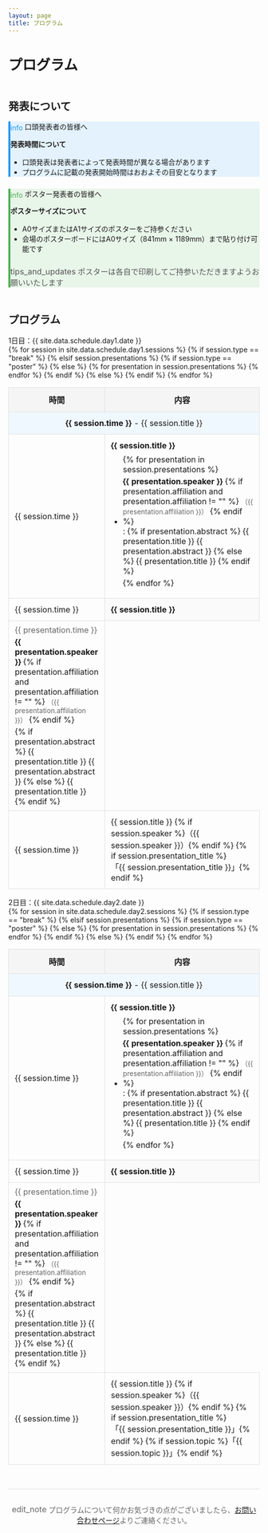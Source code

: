 ```yaml
---
layout: page
title: プログラム
---
```


<h1 class="section-title">プログラム</h1>

<!-- <div class="card" style="text-align: center; background-color: #fff3e0; border-left: 4px solid #ff6f00;">
    <div class="card-content">
        <p><strong>プログラムの詳細は現在準備中です</strong></p>
    </div>
</div> -->

<!-- <h2 style="margin-top: 3rem;">タイムスケジュール</h2> -->

<!-- <div class="card">
    <div class="card-title">
        <span class="material-icons" style="color: #1976d2; vertical-align: middle;">schedule</span>
        開催時間について
    </div>
    <div class="card-content">
        <table style="width: 100%; border-collapse: collapse;">
            <tr style="background-color: #f5f5f5;">
                <th style="padding: 0.75rem; border: 1px solid #e0e0e0; width: 150px;">時間</th>
                <th style="padding: 0.75rem; border: 1px solid #e0e0e0;">内容</th>
            </tr>
            <tr>
                <td style="padding: 0.75rem; border: 1px solid #e0e0e0;">9:30～</td>
                <td style="padding: 0.75rem; border: 1px solid #e0e0e0;">受付開始</td>
            </tr>
            <tr>
                <td style="padding: 0.75rem; border: 1px solid #e0e0e0;">10:00</td>
                <td style="padding: 0.75rem; border: 1px solid #e0e0e0;">開会</td>
            </tr>
            <tr>
                <td style="padding: 0.75rem; border: 1px solid #e0e0e0; text-align: center;" colspan="2">
                    <em style="color: #666;">詳細なプログラムは後日公開予定</em>
                </td>
            </tr>
        </table>
    </div>
</div> -->

<h2 style="margin-top: 3rem;">発表について</h2>

<div class="card" style="background-color: #e3f2fd; border-left: 4px solid #2196f3;">
    <div class="card-title">
        <span class="material-icons" style="color: #2196f3; vertical-align: middle;">info</span>
        口頭発表者の皆様へ
    </div>
    <div class="card-content">
        <p><strong>発表時間について</strong></p>
        <ul style="margin-top: 1rem; margin-bottom: 1.5rem;">
            <li>口頭発表は発表者によって発表時間が異なる場合があります</li>
            <li>プログラムに記載の発表開始時間はおおよその目安となります</li>
        </ul>
        <!-- <p style="color: #555; font-size: 0.95rem;">
            <span class="material-icons" style="font-size: 1rem; vertical-align: text-bottom;">tips_and_updates</span>
            詳細な発表時間については事前にご確認いただきますようお願いいたします
        </p> -->
    </div>
</div>

<div class="card" style="background-color: #e8f5e9; border-left: 4px solid #4caf50; margin-top: 1rem;">
    <div class="card-title">
        <span class="material-icons" style="color: #4caf50; vertical-align: middle;">info</span>
        ポスター発表者の皆様へ
    </div>
    <div class="card-content">
        <p><strong>ポスターサイズについて</strong></p>
        <ul style="margin-top: 1rem; margin-bottom: 1.5rem;">
            <li>A0サイズまたはA1サイズのポスターをご持参ください</li>
            <li>会場のポスターボードにはA0サイズ（841mm × 1189mm）まで貼り付け可能です</li>
        </ul>
        <p style="color: #555; font-size: 0.95rem;">
            <span class="material-icons" style="font-size: 1rem; vertical-align: text-bottom;">tips_and_updates</span>
            ポスターは各自で印刷してご持参いただきますようお願いいたします
        </p>
    </div>
</div>

<h2 style="margin-top: 3rem;">プログラム</h2>

<div class="card">
    <div class="card-title">1日目：{{ site.data.schedule.day1.date }}</div>
    <div class="card-content">
        <table style="width: 100%; border-collapse: collapse;">
            <tr style="background-color: #f5f5f5;">
                <th style="padding: 0.75rem; border: 1px solid #e0e0e0; width: 150px;">時間</th>
                <th style="padding: 0.75rem; border: 1px solid #e0e0e0;">内容</th>
            </tr>
            {% for session in site.data.schedule.day1.sessions %}
            {% if session.type == "break" %}
            <tr style="background-color: #f0f8ff;">
                <td style="padding: 0.75rem; border: 1px solid #e0e0e0; text-align: center;" colspan="2">
                    <strong>{{ session.time }}</strong> - {{ session.title }}
                </td>
            </tr>
            {% elsif session.presentations %}
            {% if session.type == "poster" %}
            <tr>
                <td style="padding: 0.75rem; border: 1px solid #e0e0e0;">{{ session.time }}</td>
                <td style="padding: 0.75rem; border: 1px solid #e0e0e0;">
                    <strong>{{ session.title }}</strong><br>
                    <ul style="margin: 0.5rem 0; padding-left: 1.5rem;">
                    {% for presentation in session.presentations %}
                        <li style="margin: 0.25rem 0;">
                            <span style="display: inline-block;">
                                <strong>{{ presentation.speaker }}</strong>
                                {% if presentation.affiliation and presentation.affiliation != "" %}
                                <span style="color: #666; font-size: 0.85rem;">（{{ presentation.affiliation }}）</span>
                                {% endif %}
                            </span>: 
                            {% if presentation.abstract %}
                            <span class="abstract-tooltip">
                                {{ presentation.title }}
                                <span class="tooltip-content">{{ presentation.abstract }}</span>
                            </span>
                            {% else %}
                            {{ presentation.title }}
                            {% endif %}
                        </li>
                    {% endfor %}
                    </ul>
                </td>
            </tr>
            {% else %}
            <tr>
                <td style="padding: 0.75rem; border: 1px solid #e0e0e0;" rowspan="{{ session.presentations.size | plus: 1 }}">
                    {{ session.time }}
                </td>
                <td style="padding: 0.75rem; border: 1px solid #e0e0e0; background-color: #fafafa;">
                    <strong>{{ session.title }}</strong>
                </td>
            </tr>
            {% for presentation in session.presentations %}
            <tr>
                <td style="padding: 0.5rem 0.75rem; border: 1px solid #e0e0e0;">
                    <span style="color: #666;">{{ presentation.time }}</span><br>
                    <div style="margin-top: 0.25rem;">
                        <strong>{{ presentation.speaker }}</strong>
                        {% if presentation.affiliation and presentation.affiliation != "" %}
                        <span style="color: #666; font-size: 0.85rem;">（{{ presentation.affiliation }}）</span>
                        {% endif %}
                    </div>
                    <div style="margin-top: 0.25rem;">
                        {% if presentation.abstract %}
                        <span class="abstract-tooltip">
                            {{ presentation.title }}
                            <span class="tooltip-content">{{ presentation.abstract }}</span>
                        </span>
                        {% else %}
                        {{ presentation.title }}
                        {% endif %}
                    </div>
                </td>
            </tr>
            {% endfor %}
            {% endif %}
            {% else %}
            <tr>
                <td style="padding: 0.75rem; border: 1px solid #e0e0e0;">{{ session.time }}</td>
                <td style="padding: 0.75rem; border: 1px solid #e0e0e0;">
                    {{ session.title }}
                    {% if session.speaker %}（{{ session.speaker }}）{% endif %}
                    {% if session.presentation_title %}<br>「{{ session.presentation_title }}」{% endif %}
                </td>
            </tr>
            {% endif %}
            {% endfor %}
        </table>
    </div>
</div>

<div class="card">
    <div class="card-title">2日目：{{ site.data.schedule.day2.date }}</div>
    <div class="card-content">
        <table style="width: 100%; border-collapse: collapse;">
            <tr style="background-color: #f5f5f5;">
                <th style="padding: 0.75rem; border: 1px solid #e0e0e0; width: 150px;">時間</th>
                <th style="padding: 0.75rem; border: 1px solid #e0e0e0;">内容</th>
            </tr>
            {% for session in site.data.schedule.day2.sessions %}
            {% if session.type == "break" %}
            <tr style="background-color: #f0f8ff;">
                <td style="padding: 0.75rem; border: 1px solid #e0e0e0; text-align: center;" colspan="2">
                    <strong>{{ session.time }}</strong> - {{ session.title }}
                </td>
            </tr>
            {% elsif session.presentations %}
            {% if session.type == "poster" %}
            <tr>
                <td style="padding: 0.75rem; border: 1px solid #e0e0e0;">{{ session.time }}</td>
                <td style="padding: 0.75rem; border: 1px solid #e0e0e0;">
                    <strong>{{ session.title }}</strong><br>
                    <ul style="margin: 0.5rem 0; padding-left: 1.5rem;">
                    {% for presentation in session.presentations %}
                        <li style="margin: 0.25rem 0;">
                            <span style="display: inline-block;">
                                <strong>{{ presentation.speaker }}</strong>
                                {% if presentation.affiliation and presentation.affiliation != "" %}
                                <span style="color: #666; font-size: 0.85rem;">（{{ presentation.affiliation }}）</span>
                                {% endif %}
                            </span>: 
                            {% if presentation.abstract %}
                            <span class="abstract-tooltip">
                                {{ presentation.title }}
                                <span class="tooltip-content">{{ presentation.abstract }}</span>
                            </span>
                            {% else %}
                            {{ presentation.title }}
                            {% endif %}
                        </li>
                    {% endfor %}
                    </ul>
                </td>
            </tr>
            {% else %}
            <tr>
                <td style="padding: 0.75rem; border: 1px solid #e0e0e0;" rowspan="{{ session.presentations.size | plus: 1 }}">
                    {{ session.time }}
                </td>
                <td style="padding: 0.75rem; border: 1px solid #e0e0e0; background-color: #fafafa;">
                    <strong>{{ session.title }}</strong>
                </td>
            </tr>
            {% for presentation in session.presentations %}
            <tr>
                <td style="padding: 0.5rem 0.75rem; border: 1px solid #e0e0e0;">
                    <span style="color: #666;">{{ presentation.time }}</span><br>
                    <div style="margin-top: 0.25rem;">
                        <strong>{{ presentation.speaker }}</strong>
                        {% if presentation.affiliation and presentation.affiliation != "" %}
                        <span style="color: #666; font-size: 0.85rem;">（{{ presentation.affiliation }}）</span>
                        {% endif %}
                    </div>
                    <div style="margin-top: 0.25rem;">
                        {% if presentation.abstract %}
                        <span class="abstract-tooltip">
                            {{ presentation.title }}
                            <span class="tooltip-content">{{ presentation.abstract }}</span>
                        </span>
                        {% else %}
                        {{ presentation.title }}
                        {% endif %}
                    </div>
                </td>
            </tr>
            {% endfor %}
            {% endif %}
            {% else %}
            <tr>
                <td style="padding: 0.75rem; border: 1px solid #e0e0e0;">{{ session.time }}</td>
                <td style="padding: 0.75rem; border: 1px solid #e0e0e0;">
                    {{ session.title }}
                    {% if session.speaker %}（{{ session.speaker }}）{% endif %}
                    {% if session.presentation_title %}<br>「{{ session.presentation_title }}」{% endif %}
                    {% if session.topic %}「{{ session.topic }}」{% endif %}
                </td>
            </tr>
            {% endif %}
            {% endfor %}
        </table>
    </div>
</div>

<div style="margin-top: 3rem; padding: 1rem 0; border-top: 1px solid #e0e0e0;">
    <p style="text-align: center; color: #666; font-size: 0.9rem;">
        <span class="material-icons" style="font-size: 1rem; vertical-align: text-bottom;">edit_note</span>
        プログラムについて何かお気づきの点がございましたら、<a href="{{ '/contact' | relative_url }}">お問い合わせページ</a>よりご連絡ください。
    </p>
</div>
